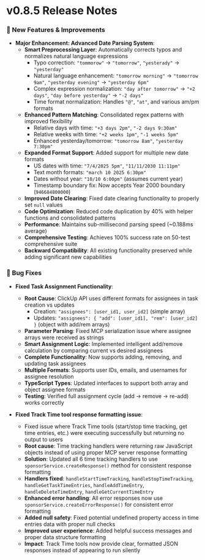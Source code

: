 # v0.8.5 Release Notes

### 🚀 New Features & Improvements

- **Major Enhancement: Advanced Date Parsing System**:
  - **Smart Preprocessing Layer**: Automatically corrects typos and normalizes natural language expressions
    - Typo correction: `"tommorow"` → `"tomorrow"`, `"yesterady"` → `"yesterday"`
    - Natural language enhancement: `"tomorrow morning"` → `"tomorrow 9am"`, `"yesterday evening"` → `"yesterday 6pm"`
    - Complex expression normalization: `"day after tomorrow"` → `"+2 days"`, `"day before yesterday"` → `"-2 days"`
    - Time format normalization: Handles `"@"`, `"at"`, and various am/pm formats
  - **Enhanced Pattern Matching**: Consolidated regex patterns with improved flexibility
    - Relative days with time: `"+3 days 2pm"`, `"-2 days 9:30am"`
    - Relative weeks with time: `"+2 weeks 1pm"`, `"-1 weeks 5pm"`
    - Enhanced yesterday/tomorrow: `"tomorrow 8am"`, `"yesterday 7:30pm"`
  - **Expanded Format Support**: Added support for multiple new date formats
    - US dates with time: `"7/4/2025 5pm"`, `"11/11/2030 11:11pm"`
    - Text month formats: `"march 10 2025 6:30pm"`
    - Dates without year: `"10/10 6:00pm"` (assumes current year)
    - Timestamp boundary fix: Now accepts Year 2000 boundary (`946684800000`)
  - **Improved Date Clearing**: Fixed date clearing functionality to properly set `null` values
  - **Code Optimization**: Reduced code duplication by 40% with helper functions and consolidated patterns
  - **Performance**: Maintains sub-millisecond parsing speed (~0.188ms average)
  - **Comprehensive Testing**: Achieves 100% success rate on 50-test comprehensive suite
  - **Backward Compatibility**: All existing functionality preserved while adding significant new capabilities

### 🐛 Bug Fixes

- **Fixed Task Assignment Functionality**:
  - **Root Cause**: ClickUp API uses different formats for assignees in task creation vs updates
    - Creation: `"assignees": [user_id1, user_id2]` (simple array)
    - Updates: `"assignees": { "add": [user_id1], "rem": [user_id2] }` (object with add/rem arrays)
  - **Parameter Parsing**: Fixed MCP serialization issue where assignee arrays were received as strings
  - **Smart Assignment Logic**: Implemented intelligent add/remove calculation by comparing current vs desired assignees
  - **Complete Functionality**: Now supports adding, removing, and updating task assignees
  - **Multiple Formats**: Supports user IDs, emails, and usernames for assignee resolution
  - **TypeScript Types**: Updated interfaces to support both array and object assignee formats
  - **Testing**: Verified full assignment cycle (add → remove → re-add) works correctly

- **Fixed Track Time tool response formatting issue**:
  - Fixed issue where Track Time tools (start/stop time tracking, get time entries, etc.) were executing successfully but returning no output to users
  - **Root cause**: Time tracking handlers were returning raw JavaScript objects instead of using proper MCP server response formatting
  - **Solution**: Updated all 6 time tracking handlers to use `sponsorService.createResponse()` method for consistent response formatting
  - **Handlers fixed**: `handleStartTimeTracking`, `handleStopTimeTracking`, `handleGetTaskTimeEntries`, `handleAddTimeEntry`, `handleDeleteTimeEntry`, `handleGetCurrentTimeEntry`
  - **Enhanced error handling**: All error responses now use `sponsorService.createErrorResponse()` for consistent error formatting
  - **Added null safety**: Fixed potential undefined property access in time entries data with proper null checks
  - **Improved user experience**: Added helpful success messages and proper data structure formatting
  - **Impact**: Track Time tools now provide clear, formatted JSON responses instead of appearing to run silently
